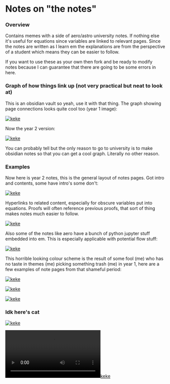 # Notes on "the notes"
### Overview
Contains memes with a side of aero/astro university notes. If nothing else it's useful for equations since variables are linked to relevant pages. Since the notes are written as I learn em the explanations are from the perspective of a student which means they can be easier to follow.

If you want to use these as your own then fork and be ready to modify notes because I can guarantee that there are going to be some errors in here.


### Graph of how things link up (not very practical but neat to look at)
This is an obsidian vault so yeah, use it with that thing. The graph showing page connections looks quite cool too (year 1 image):

[![keke](https://cdn.discordapp.com/attachments/892362116214968330/968979464379842561/unknown.png)](https://www.youtube.com/watch?v=dQw4w9WgXcQ)

Now the year 2 version:

[![keke](https://cdn.discordapp.com/attachments/1061627987860140064/1082369333210128517/image.png)](https://www.youtube.com/watch?v=dQw4w9WgXcQ)

You can probably tell but the only reason to go to university is to make obsidian notes so that you can get a cool graph. Literally no other reason.

### Examples
Now here is year 2 notes, this is the general layout of notes pages. Got intro and contents, some have intro's some don't:

[![keke](https://cdn.discordapp.com/attachments/1061627987860140064/1082369520745852938/image.png)](https://www.youtube.com/watch?v=dQw4w9WgXcQ)


Hyperlinks to related content, especially for obscure variables put into equations. Proofs will often reference previous proofs, that sort of thing makes notes much easier to follow.

[![keke](https://cdn.discordapp.com/attachments/1061627987860140064/1082370805989638144/image.png)](https://www.youtube.com/watch?v=dQw4w9WgXcQ)

Also some of the notes like aero have a bunch of python jupyter stuff embedded into em. This is especially applicable with potential flow stuff:

[![keke](https://cdn.discordapp.com/attachments/1061627987860140064/1082371258546663444/image.png)](https://www.youtube.com/watch?v=dQw4w9WgXcQ)



This horrible looking colour scheme is the result of some fool (me) who has no taste in themes (me) picking something trash (me) in year 1, here are a few examples of note pages from that shameful period:

[![keke](https://cdn.discordapp.com/attachments/892362116214968330/968979328463409233/unknown.png)](https://www.youtube.com/watch?v=dQw4w9WgXcQ)

[![keke](https://cdn.discordapp.com/attachments/530084407172923404/908105555955023882/unknown.png)](https://www.youtube.com/watch?v=dQw4w9WgXcQ)

[![keke](https://cdn.discordapp.com/attachments/902650623604957255/907932649753047050/unknown.png)](https://www.youtube.com/watch?v=dQw4w9WgXcQ)



### Idk here's cat
[![keke](https://cdn.discordapp.com/attachments/892362116214968330/968980023723823124/dOUH7Kgh.jpg)](https://www.youtube.com/watch?v=dQw4w9WgXcQ)


[![keke](https://cdn.discordapp.com/attachments/892362116214968330/968980106016067614/277739334_659514131966424_8349469903889738844_n.mp4)](https://www.youtube.com/watch?v=dQw4w9WgXcQ)